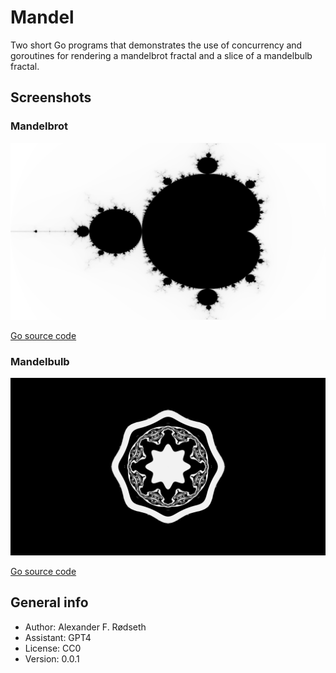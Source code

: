 # Mandel

Two short Go programs that demonstrates the use of concurrency and goroutines for rendering a mandelbrot fractal and a slice of a mandelbulb fractal.

## Screenshots

### Mandelbrot

![mandelbrot](img/mandelbrot.png)

[Go source code](cmd/mandelbrot/main.go)

### Mandelbulb

![mandelbulb](img/mandelbulb.png)

[Go source code](cmd/mandelbulb/main.go)

## General info

* Author: Alexander F. Rødseth
* Assistant: GPT4
* License: CC0
* Version: 0.0.1
